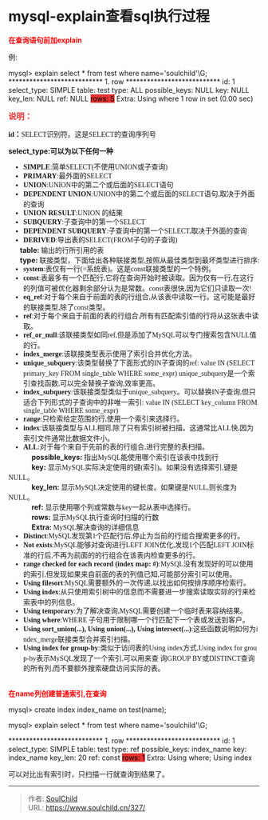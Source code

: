 # mysql-explain查看sql执行过程

<!--more-->
<strong><span style="color: #ff0000;">在查询语句前加explain</span></strong>

例:

mysql&gt; explain select * from test where name='soulchild'\G;
*************************** 1. row ***************************
id: 1
select_type: SIMPLE
table: test
type: ALL
possible_keys: NULL
key: NULL
key_len: NULL
ref: NULL
<span style="background-color: #e53333; color: #000000;">rows: 5</span>
Extra: Using where
1 row in set (0.00 sec)

<strong><span style="font-size: 16px; color: #e53333;">说明：</span></strong>

<span style="font-family: &quot;white-space:normal; background-color: #ffffff;"><strong><span style="font-size: 14px;">id</span></strong><strong><span style="font-size: 14px;">：</span></strong>SELECT识别符。这是SELECT的查询序列号</span>

<span style="font-size: 14px;"><strong>select_type:<span style="font-family: &quot;white-space:normal;">可以为以下任何一种</span></strong></span>
<ul style="margin: 0px 0px 0px 30px; padding: 0px; word-break: break-all; font-family: verdana, &quot;white-space:normal; background-color: #ffffff;">
 	<li style="margin: 0px; padding: 0px; list-style: disc;"><span style="margin: 0px; padding: 0px; line-height: 18px; font-family: &quot;;"><strong style="margin: 0px; padding: 0px;">SIMPLE</strong>:简单SELECT(不使用UNION或子查询)</span></li>
 	<li style="margin: 0px; padding: 0px; list-style: disc;"><span style="margin: 0px; padding: 0px; line-height: 18px; font-family: &quot;;"><strong style="margin: 0px; padding: 0px;">PRIMARY</strong>:最外面的SELECT</span></li>
 	<li style="margin: 0px; padding: 0px; list-style: disc;"><span style="margin: 0px; padding: 0px; line-height: 18px; font-family: &quot;;"><strong style="margin: 0px; padding: 0px;">UNION</strong>:UNION中的第二个或后面的SELECT语句</span></li>
 	<li style="margin: 0px; padding: 0px; list-style: disc;"><span style="margin: 0px; padding: 0px; line-height: 18px; font-family: &quot;;"><strong style="margin: 0px; padding: 0px;">DEPENDENT UNION</strong>:UNION中的第二个或后面的SELECT语句,取决于外面的查询</span></li>
 	<li style="margin: 0px; padding: 0px; list-style: disc;"><span style="margin: 0px; padding: 0px; line-height: 18px; font-family: &quot;;"><strong style="margin: 0px; padding: 0px;">UNION RESULT</strong>:UNION 的结果</span></li>
 	<li style="margin: 0px; padding: 0px; list-style: disc;"><span style="margin: 0px; padding: 0px; line-height: 18px; font-family: &quot;;"><strong style="margin: 0px; padding: 0px;">SUBQUERY</strong>:子查询中的第一个SELECT</span></li>
 	<li style="margin: 0px; padding: 0px; list-style: disc;"><span style="margin: 0px; padding: 0px; line-height: 18px; font-family: &quot;;"><strong style="margin: 0px; padding: 0px;">DEPENDENT SUBQUERY</strong>:子查询中的第一个SELECT,取决于外面的查询</span></li>
 	<li style="margin: 0px; padding: 0px; list-style: disc;"><span style="margin: 0px; padding: 0px; line-height: 18px; font-family: &quot;;"><strong style="margin: 0px; padding: 0px;">DERIVED</strong>:导出表的SELECT(FROM子句的子查询)</span></li>
</ul>
<span style="white-space: normal;"><span style="font-size: 14px;"><strong>       table: </strong></span><span style="font-family: &quot;white-space:normal; background-color: #ffffff;">输出的行所引用的表</span></span><br style="white-space: normal;" /><span style="white-space: normal;"><span style="font-size: 14px;"><strong>       type: </strong></span><span style="font-family: &quot;white-space:normal; background-color: #ffffff;">联接类型，下面给出各种联接类型,按照从最佳类型到最坏类型进行排序:</span></span>
<ul style="margin: 0px 0px 0px 30px; padding: 0px; word-break: break-all; font-family: verdana, &quot;white-space:normal; background-color: #ffffff;">
 	<li style="margin: 0px; padding: 0px; list-style: disc;"><span style="margin: 0px; padding: 0px; line-height: 18px; font-family: &quot;;"><strong style="margin: 0px; padding: 0px;">system</strong>:表仅有一行(=系统表)。这是const联接类型的一个特例。</span></li>
 	<li style="margin: 0px; padding: 0px; list-style: disc;"><span style="margin: 0px; padding: 0px; line-height: 18px; font-family: &quot;;"><strong style="margin: 0px; padding: 0px;">const</strong>:表最多有一个匹配行,它将在查询开始时被读取。因为仅有一行,在这行的列值可被优化器剩余部分认为是常数。const表很快,因为它们只读取一次!</span></li>
 	<li style="margin: 0px; padding: 0px; list-style: disc;"><span style="margin: 0px; padding: 0px; line-height: 18px; font-family: &quot;;"><strong style="margin: 0px; padding: 0px;">eq_ref</strong>:对于每个来自于前面的表的行组合,从该表中读取一行。这可能是最好的联接类型,除了const类型。</span></li>
 	<li style="margin: 0px; padding: 0px; list-style: disc;"><span style="margin: 0px; padding: 0px; line-height: 18px; font-family: &quot;;"><strong style="margin: 0px; padding: 0px;">ref</strong>:对于每个来自于前面的表的行组合,所有有匹配索引值的行将从这张表中读取。</span></li>
 	<li style="margin: 0px; padding: 0px; list-style: disc;"><span style="margin: 0px; padding: 0px; line-height: 18px; font-family: &quot;;"><strong style="margin: 0px; padding: 0px;">ref_or_null</strong>:该联接类型如同ref,但是添加了MySQL可以专门搜索包含NULL值的行。</span></li>
 	<li style="margin: 0px; padding: 0px; list-style: disc;"><span style="margin: 0px; padding: 0px; line-height: 18px; font-family: &quot;;"><strong style="margin: 0px; padding: 0px;">index_merge</strong>:该联接类型表示使用了索引合并优化方法。</span></li>
 	<li style="margin: 0px; padding: 0px; list-style: disc;"><span style="margin: 0px; padding: 0px; line-height: 18px; font-family: &quot;;"><strong style="margin: 0px; padding: 0px;">unique_subquery</strong>:该类型替换了下面形式的IN子查询的ref: value IN (SELECT primary_key FROM single_table WHERE some_expr) unique_subquery是一个索引查找函数,可以完全替换子查询,效率更高。</span></li>
 	<li style="margin: 0px; padding: 0px; list-style: disc;"><span style="margin: 0px; padding: 0px; line-height: 18px; font-family: &quot;;"><strong style="margin: 0px; padding: 0px;">index_subquery</strong>:该联接类型类似于unique_subquery。可以替换IN子查询,但只适合下列形式的子查询中的非唯一索引: value IN (SELECT key_column FROM single_table WHERE some_expr)</span></li>
 	<li style="margin: 0px; padding: 0px; list-style: disc;"><span style="margin: 0px; padding: 0px; line-height: 18px; font-family: &quot;;"><strong style="margin: 0px; padding: 0px;">range</strong>:只检索给定范围的行,使用一个索引来选择行。</span></li>
 	<li style="margin: 0px; padding: 0px; list-style: disc;"><span style="margin: 0px; padding: 0px; line-height: 18px; font-family: &quot;;"><strong style="margin: 0px; padding: 0px;">index</strong>:该联接类型与ALL相同,除了只有索引树被扫描。这通常比ALL快,因为索引文件通常比数据文件小。</span></li>
 	<li style="margin: 0px; padding: 0px; list-style: disc;"><span style="margin: 0px; padding: 0px; line-height: 18px; font-family: &quot;;"><strong style="margin: 0px; padding: 0px;">ALL</strong>:对于每个来自于先前的表的行组合,进行完整的表扫描。</span></li>
</ul>
<span style="white-space: normal;"><span style="font-size: 14px;"><strong>              possible_keys: </strong></span><span style="font-family: &quot;white-space:normal; background-color: #ffffff;">指出MySQL能使用哪个索引在该表中找到行</span></span><br style="white-space: normal;" /><span style="white-space: normal;"><span style="font-size: 14px;"><strong>              key:</strong></span> <span style="font-family: &quot;white-space:normal; background-color: #ffffff;">显示MySQL实际决定使用的键(索引)。如果没有选择索引,键是NULL。</span></span><br style="white-space: normal;" /><span style="white-space: normal;"><span style="font-size: 14px;"><strong>              key_len: </strong></span><span style="font-family: &quot;white-space:normal; background-color: #ffffff;">显示MySQL决定使用的键长度。如果键是NULL,则长度为NULL。</span></span><br style="white-space: normal;" /><span style="white-space: normal;"><span style="font-size: 14px;"><strong>              ref: </strong></span><span style="font-family: &quot;white-space:normal; background-color: #ffffff;">显示使用哪个列或常数与key一起从表中选择行。</span></span><br style="white-space: normal;" /><span style="white-space: normal;"><span style="font-size: 14px;"><strong>              rows: </strong></span><span style="font-family: &quot;white-space:normal; background-color: #ffffff;">显示MySQL执行查询时扫描的行数</span></span><br style="white-space: normal;" /><span style="white-space: normal;"><strong><span style="font-size: 14px;">              Extra: </span></strong><span style="font-family: &quot;white-space:normal; background-color: #ffffff;">MySQL解决查询的详细信息</span></span>
<ul style="margin: 0px 0px 0px 30px; padding: 0px; word-break: break-all; font-family: verdana, &quot;white-space:normal; background-color: #ffffff;">
 	<li style="margin: 0px; padding: 0px; list-style: disc;"><span style="margin: 0px; padding: 0px; line-height: 18px; font-family: &quot;;"><strong style="margin: 0px; padding: 0px;">Distinct</strong>:MySQL发现第1个匹配行后,停止为当前的行组合搜索更多的行。</span></li>
 	<li style="margin: 0px; padding: 0px; list-style: disc;"><span style="margin: 0px; padding: 0px; line-height: 18px; font-family: &quot;;"><strong style="margin: 0px; padding: 0px;">Not exists</strong>:MySQL能够对查询进行LEFT JOIN优化,发现1个匹配LEFT JOIN标准的行后,不再为前面的的行组合在该表内检查更多的行。</span></li>
 	<li style="margin: 0px; padding: 0px; list-style: disc;"><span style="margin: 0px; padding: 0px; line-height: 18px; font-family: &quot;;"><strong style="margin: 0px; padding: 0px;">range checked for each record (index map: #)</strong>:MySQL没有发现好的可以使用的索引,但发现如果来自前面的表的列值已知,可能部分索引可以使用。</span></li>
 	<li style="margin: 0px; padding: 0px; list-style: disc;"><span style="margin: 0px; padding: 0px; line-height: 18px; font-family: &quot;;"><strong style="margin: 0px; padding: 0px;">Using filesort</strong>:MySQL需要额外的一次传递,以找出如何按排序顺序检索行。</span></li>
 	<li style="margin: 0px; padding: 0px; list-style: disc;"><span style="margin: 0px; padding: 0px; line-height: 18px; font-family: &quot;;"><strong style="margin: 0px; padding: 0px;">Using index</strong>:从只使用索引树中的信息而不需要进一步搜索读取实际的行来检索表中的列信息。</span></li>
 	<li style="margin: 0px; padding: 0px; list-style: disc;"><span style="margin: 0px; padding: 0px; line-height: 18px; font-family: &quot;;"><strong style="margin: 0px; padding: 0px;">Using temporary</strong>:为了解决查询,MySQL需要创建一个临时表来容纳结果。</span></li>
 	<li style="margin: 0px; padding: 0px; list-style: disc;"><span style="margin: 0px; padding: 0px; line-height: 18px; font-family: &quot;;"><strong style="margin: 0px; padding: 0px;">Using where</strong>:WHERE 子句用于限制哪一个行匹配下一个表或发送到客户。</span></li>
 	<li style="margin: 0px; padding: 0px; list-style: disc;"><span style="margin: 0px; padding: 0px; line-height: 18px; font-family: &quot;;"><strong style="margin: 0px; padding: 0px;">Using sort_union(...), Using union(...), Using intersect(...)</strong>:这些函数说明如何为index_merge联接类型合并索引扫描。</span></li>
 	<li style="margin: 0px; padding: 0px; list-style: disc;"><span style="margin: 0px; padding: 0px; line-height: 18px; font-family: &quot;;"><strong style="margin: 0px; padding: 0px;">Using index for group-by</strong>:类似于访问表的Using index方式,Using index for group-by表示MySQL发现了一个索引,可以用来查 询GROUP BY或DISTINCT查询的所有列,而不要额外搜索硬盘访问实际的表。</span></li>
</ul>
&nbsp;

<strong><span style="color: #ff0000;">在name列创建普通索引,在查询</span></strong>

mysql&gt; create index index_name on test(name);

mysql&gt; explain select * from test where name='soulchild'\G;

*************************** 1. row ***************************
id: 1
select_type: SIMPLE
table: test
type: ref
possible_keys: index_name
key: index_name
key_len: 20
ref: const
<span style="background-color: #e53333; color: #000000;">rows: 1</span>
Extra: Using where; Using index

可以对比出有索引时，只扫描一行就查询到结果了。


---

> 作者: [SoulChild](https://www.soulchild.cn)  
> URL: https://www.soulchild.cn/327/  

